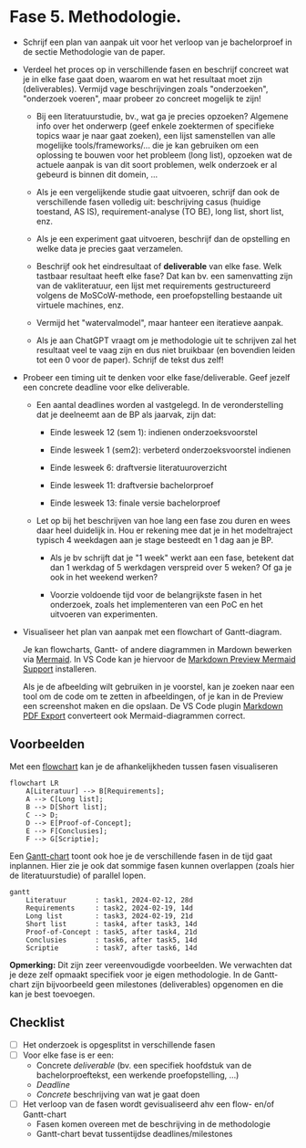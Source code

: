 # Fase 5. Methodologie.

- Schrijf een plan van aanpak uit voor het verloop van je bachelorproef in de sectie Methodologie van de paper.

- Verdeel het proces op in verschillende fasen en beschrijf concreet wat je in elke fase gaat doen, waarom en wat het resultaat moet zijn (deliverables). Vermijd vage beschrijvingen zoals "onderzoeken", "onderzoek voeren", maar probeer zo concreet mogelijk te zijn!

    - Bij een literatuurstudie, bv., wat ga je precies opzoeken? Algemene info over het onderwerp (geef enkele zoektermen of specifieke topics waar je naar gaat zoeken), een lijst samenstellen van alle mogelijke tools/frameworks/... die je kan gebruiken om een oplossing te bouwen voor het probleem (long list), opzoeken wat de actuele aanpak is van dit soort problemen, welk onderzoek er al gebeurd is binnen dit domein, ...

    - Als je een vergelijkende studie gaat uitvoeren, schrijf dan ook de verschillende fasen volledig uit: beschrijving casus (huidige toestand, AS IS), requirement-analyse (TO BE), long list, short list, enz.

    - Als je een experiment gaat uitvoeren, beschrijf dan de opstelling en welke data je precies gaat verzamelen.

    - Beschrijf ook het eindresultaat of **deliverable** van elke fase. Welk tastbaar resultaat heeft elke fase? Dat kan bv. een samenvatting zijn van de vakliteratuur, een lijst met requirements gestructureerd volgens de MoSCoW-methode, een proefopstelling bestaande uit virtuele machines, enz.

    - Vermijd het "watervalmodel", maar hanteer een iteratieve aanpak.

    - Als je aan ChatGPT vraagt om je methodologie uit te schrijven zal het resultaat veel te vaag zijn en dus niet bruikbaar (en bovendien leiden tot een 0 voor de paper). Schrijf de tekst dus zelf!

- Probeer een timing uit te denken voor elke fase/deliverable. Geef jezelf een concrete deadline voor elke deliverable. 

    - Een aantal deadlines worden al vastgelegd. In de veronderstelling dat je deelneemt aan de BP als jaarvak, zijn dat:

        - Einde lesweek 12 (sem 1): indienen onderzoeksvoorstel

        - Einde lesweek 1 (sem2): verbeterd onderzoeksvoorstel indienen

        - Einde lesweek 6: draftversie literatuuroverzicht

        - Einde lesweek 11: draftversie bachelorproef

        - Einde lesweek 13: finale versie bachelorproef

    - Let op bij het beschrijven van hoe lang een fase zou duren en wees daar heel duidelijk in. Hou er rekening mee dat je in het modeltraject typisch 4 weekdagen aan je stage besteedt en 1 dag aan je BP.
    
        - Als je bv schrijft dat je "1 week" werkt aan een fase, betekent dat dan 1 werkdag of 5 werkdagen verspreid over 5 weken? Of ga je ook in het weekend werken?

        - Voorzie voldoende tijd voor de belangrijkste fasen in het onderzoek, zoals het implementeren van een PoC en het uitvoeren van experimenten.

- Visualiseer het plan van aanpak met een flowchart of Gantt-diagram.

    Je kan flowcharts, Gantt- of andere diagrammen in Mardown bewerken via [Mermaid](https://mermaid.js.org). In VS Code kan je hiervoor de [Markdown Preview Mermaid Support](https://marketplace.visualstudio.com/items?itemName=bierner.markdown-mermaid) installeren.

    Als je de afbeelding wilt gebruiken in je voorstel, kan je zoeken naar een tool om de code om te zetten in afbeeldingen, of je kan in de Preview een screenshot maken en die opslaan. De VS Code plugin [Markdown PDF Export](https://marketplace.visualstudio.com/items?itemName=yzane.markdown-pdf) converteert ook Mermaid-diagrammen correct.

## Voorbeelden

Met een [flowchart](https://mermaid.js.org/syntax/flowchart.html) kan je de afhankelijkheden tussen fasen visualiseren

```mermaid
flowchart LR
    A[Literatuur] --> B[Requirements];
    A --> C[Long list];
    B --> D[Short list];
    C --> D;
    D --> E[Proof-of-Concept];
    E --> F[Conclusies];
    F --> G[Scriptie];
```

Een [Gantt-chart](https://mermaid.js.org/syntax/gantt.html) toont ook hoe je de verschillende fasen in de tijd gaat inplannen. Hier zie je ook dat sommige fasen kunnen overlappen (zoals hier de literatuurstudie) of parallel lopen.

```mermaid
gantt
    Literatuur       : task1, 2024-02-12, 28d
    Requirements     : task2, 2024-02-19, 14d
    Long list        : task3, 2024-02-19, 21d
    Short list       : task4, after task3, 14d
    Proof-of-Concept : task5, after task4, 21d
    Conclusies       : task6, after task5, 14d
    Scriptie         : task7, after task6, 14d
```

**Opmerking:** Dit zijn zeer vereenvoudigde voorbeelden. We verwachten dat je deze zelf opmaakt specifiek voor je eigen methodologie. In de Gantt-chart zijn bijvoorbeeld geen milestones (deliverables) opgenomen en die kan je best toevoegen.

## Checklist

- [ ] Het onderzoek is opgesplitst in verschillende fasen
- [ ] Voor elke fase is er een:
    - Concrete *deliverable* (bv. een specifiek hoofdstuk van de bachelorproeftekst, een werkende proefopstelling, ...)
    - *Deadline*
    - *Concrete* beschrijving van wat je gaat doen
- [ ] Het verloop van de fasen wordt gevisualiseerd ahv een flow- en/of Gantt-chart
    - Fasen komen overeen met de beschrijving in de methodologie
    - Gantt-chart bevat tussentijdse deadlines/milestones
